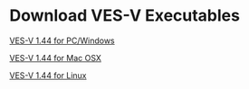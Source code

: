 # Download VES-V Executables 

<a href="http://www.perspectx.com/VES-V/NOAA_VES-V_v144_PC.zip" target="_blank">VES-V 1.44 for PC/Windows</a>

<a href="https://www.perspectx.com/VES-V/NOAA_VES-V_v144_OSX.zip" target="_blank">VES-V 1.44 for Mac OSX</a>

<a href="https://www.perspectx.com/VES-V/NOAA_VES-V_v144_linux.zip" target="_blank">VES-V 1.44 for Linux</a>
